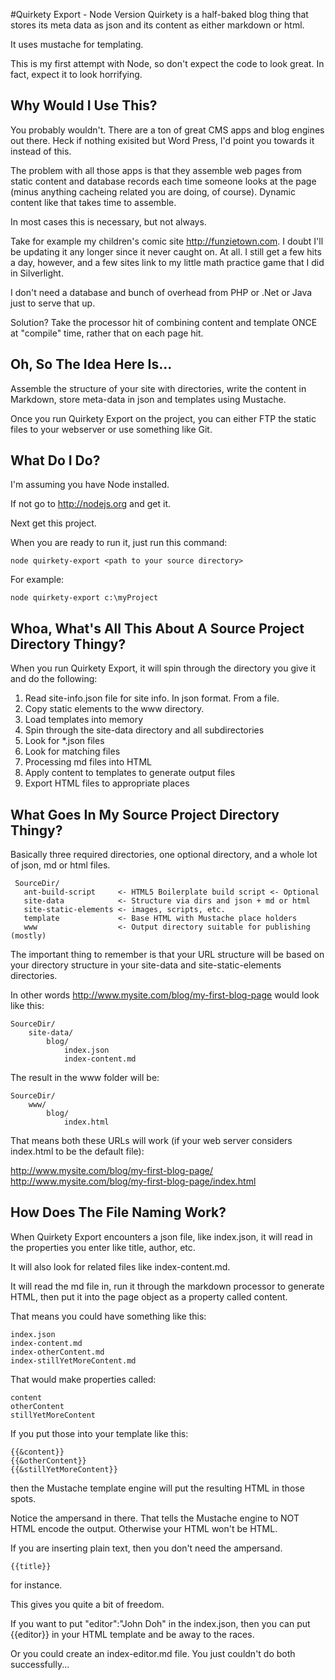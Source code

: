 #Quirkety Export - Node Version
Quirkety is a half-baked blog thing that stores its meta data as json and its content as either markdown or html.
 
It uses mustache for templating.
 
This is my first attempt with Node, so don't expect the code to look great. In fact, expect it to look horrifying.

## Why Would I Use This?
You probably wouldn't. There are a ton of great CMS apps and blog engines out there. Heck if nothing exisited but Word Press, I'd point you towards it instead of this.

The problem with all those apps is that they assemble web pages from static content and database records each time someone looks at the page (minus anything cacheing related you are doing, of course). Dynamic content like that takes time to assemble.

In most cases this is necessary, but not always.

Take for example my children's comic site http://funzietown.com. I doubt I'll be updating it any longer since it never caught on. At all. I still get a few hits a day, however, and a few sites link to my little math practice game that I did in Silverlight.

I don't need a database and bunch of overhead from PHP or .Net or Java just to serve that up.

Solution? Take the processor hit of combining content and template ONCE at "compile" time, rather that on each page hit.

## Oh, So The Idea Here Is...
Assemble the structure of your site with directories, write the content in Markdown, store meta-data in json and templates using Mustache.

Once you run Quirkety Export on the project, you can either FTP the static files to your webserver or use something like Git. 

## What Do I Do?
I'm assuming you have Node installed.

If not go to http://nodejs.org and get it.

Next get this project.

When you are ready to run it, just run this command:

    node quirkety-export <path to your source directory>

For example:

    node quirkety-export c:\myProject

## Whoa, What's All This About A Source Project Directory Thingy?
When you run Quirkety Export, it will spin through the directory you give it and do the following:

1. Read site-info.json file for site info. In json format. From a file.
2. Copy static elements to the www directory.
3. Load templates into memory
3. Spin through the site-data directory and all subdirectories
  1. Look for *.json files
  2. Look for matching files
  3. Processing md files into HTML
  4. Apply content to templates to generate output files
  5. Export HTML files to appropriate places

## What Goes In My Source Project Directory Thingy?
Basically three required directories, one optional directory, and a whole lot of json, md or html files.

     SourceDir/
       ant-build-script     <- HTML5 Boilerplate build script <- Optional
       site-data            <- Structure via dirs and json + md or html
       site-static-elements <- images, scripts, etc.
       template             <- Base HTML with Mustache place holders
       www                  <- Output directory suitable for publishing (mostly)

The important thing to remember is that your URL structure will be based on your directory structure in your site-data and site-static-elements directories.

In other words http://www.mysite.com/blog/my-first-blog-page would look like this:

    SourceDir/
        site-data/
            blog/
                index.json
                index-content.md

The result in the www folder will be:

    SourceDir/
        www/
            blog/
                index.html

That means both these URLs will work (if your web server considers index.html to be the default file):

http://www.mysite.com/blog/my-first-blog-page/
http://www.mysite.com/blog/my-first-blog-page/index.html


## How Does The File Naming Work?
When Quirkety Export encounters a json file, like index.json, it will read in the properties you enter like title, author, etc.

It will also look for related files like index-content.md.

It will read the md file in, run it through the markdown processor to generate HTML, then put it into the page object as a property called content.

That means you could have something like this:

    index.json
    index-content.md
    index-otherContent.md
    index-stillYetMoreContent.md

That would make properties called:

    content
    otherContent
    stillYetMoreContent

If you put those into your template like this:

    {{&content}}
    {{&otherContent}}
    {{&stillYetMoreContent}}

then the Mustache template engine will put the resulting HTML in those spots.

Notice the ampersand in there. That tells the Mustache engine to NOT HTML encode the output. Otherwise your HTML won't be HTML.

If you are inserting plain text, then you don't need the ampersand.

    {{title}} 

for instance.

This gives you quite a bit of freedom.

If you want to put "editor":"John Doh" in the index.json, then you can put {{editor}} in your HTML template and be away to the races.

Or you could create an index-editor.md file. You just couldn't do both successfully...
